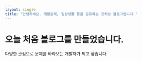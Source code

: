```yaml
---
layout: single
title: "안녕하세요. 개발문제, 일상생활 등을 공유하는 깃허브 블로그입니다."
---
```


# 오늘 처음 블로그를 만들었습니다.

다양한 관점으로 문제를 바라보는 개발자가 되고 싶습니다.
